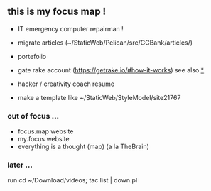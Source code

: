 ## this is my focus map !


* IT emergency computer repairman !
* migrate articles (~/StaticWeb/Pelican/src/GCBank/articles/)
* portefolio
* gate rake account (https://getrake.io/#how-it-works)
  see also [*](https://www.one-tab.com/page/XSSs-D4LRbi_otcvSviBQw)

* hacker / creativity coach resume

* make a template like ~/StaticWeb/StyleModel/site21767


### out of focus ...

 * focus.map website
 * my.focus website
 * everything is a thought (map) (a la TheBrain)


### later ...

run
cd ~/Download/videos; tac list | down.pl

